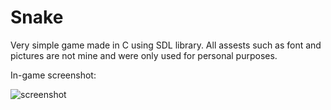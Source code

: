 # Snake
Very simple game made in C using SDL library. All assests such as font and pictures are not mine and were only used for personal purposes.

In-game screenshot:

![screenshot](https://user-images.githubusercontent.com/19817784/117893199-4965c680-b2ba-11eb-90f6-e37ff56b02dd.png)

